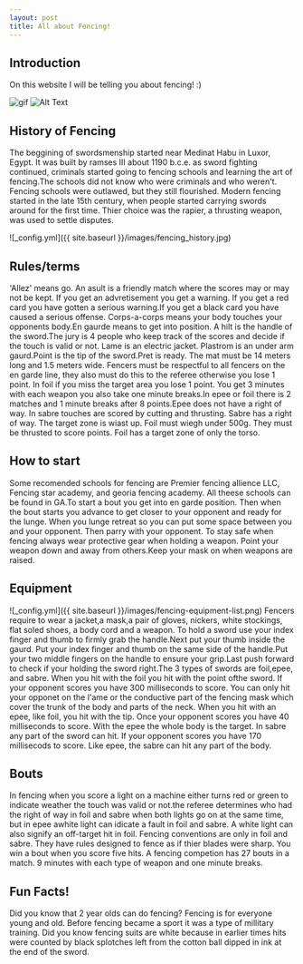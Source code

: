 ```yaml
---
layout: post
title: All about Fencing!
---
```


## Introduction
On this website  I will be telling you about fencing! :)


![gif](https://tenor.com/bdtzK.gif)
![Alt Text](https://media.giphy.com/media/vFKqnCdLPNOKc/giphy.gif)



## History of Fencing
The beggining of swordsmenship started near Medinat Habu in Luxor, Egypt. It was built by ramses III about 1190 b.c.e. as sword fighting continued, criminals started going to fencing schools and learning the art of fencing.The schools did not know who were criminals and who weren't. Fencing schools were outlawed, but they still flourished.
Modern fencing started in the late 15th century, when people started carrying swords around for the first time. Thier choice was the rapier, a thrusting weapon, was used to settle disputes.


![_config.yml]({{ site.baseurl }}/images/fencing_history.jpg)

## Rules/terms
'Allez' means go. An asult is a friendly match where the scores may or may not be kept. If you get an advretisement you get a warning. If you get a red card you have gotten a serious warning.If you get a black card you have caused a serious offense. Corps-a-corps means your body touches your opponents body.En gaurde means to get into position. A hilt is the handle of the sword.The jury is 4 people who keep track of the scores and decide if the touch is valid or not. Lame is an electric jacket. Plastrom is an under arm gaurd.Point is the tip of the sword.Pret is ready. The mat must be 14 meters long and 1.5 meters wide. Fencers must be respectful to all fencers on the en garde line, they also must do this to the referee otherwise you lose 1 point. In foil if you miss the target area you lose 1 point. You get 3 minutes with each weapon you also take one minute breaks.In epee or foil there is 2 matches and 1 minute breaks after 8 points.Epee does not have a right of way. In sabre touches are scored by cutting and thrusting. Sabre has a right of way. The target zone is wiast up. Foil must wiegh under 500g. They must be thrusted to score points. Foil has a target zone of only the torso.


## How to start
Some recomended schools for fencing are Premier fencing allience LLC, Fencing star academy, and georia fencing academy. All theese schools can be found in GA.To start a bout you get into en garde position. Then when the bout starts you advance to get closer to your opponent and ready for the lunge. When you lunge retreat so you can put some space between you and your opponent. Then parry with your opponent. To stay safe when fencing always wear protective gear when holding a weapon. Point your weapon down and away from others.Keep your mask on when weapons are raised. 


## Equipment 
![_config.yml]({{ site.baseurl }}/images/fencing-equipment-list.png)
Fencers require to wear a jacket,a mask,a pair of gloves, nickers, white stockings, flat soled shoes, a body cord and a weapon. To hold a sword use your index finger and thumb to firmly grab the handle.Next put your thumb inside the gaurd. Put your index finger and thumb on the same side of the handle.Put your two middle fingers on the handle to ensure your grip.Last push forward to check if your holding the sword right.The 3 types of swords are foil,epee, and sabre. When you hit with the foil you hit with the point ofthe sword. If your opponent scores you have 300 milliseconds to score. You can only hit your opponet on the l'ame or the conductive part of the fencing mask which cover the trunk of the body and parts of the neck. When you hit with an epee, like foil, you hit with the tip. Once your opponent scores you have 40 milliseconds to score. With the epee the whole body is the target. In sabre any part of the sword can hit. If your opponent scores you have 170 millisecods to score. Like epee, the sabre can hit any part of the body.



## Bouts
In fencing when you score a light on a machine either turns red or green to indicate weather the touch was valid or not.the referee determines who had the right of way in foil and sabre when both lights go on at the same time, but in epee awhite light can idicate a fault in foil and sabre. A white light can also signify an off-target hit in foil. Fencing conventions are only in foil and sabre. They have rules designed to fence as if thier blades were sharp. You win a bout when you score five hits. A fencing competion has 27 bouts in a match. 9 minutes with each type of weapon and one minute breaks. 


## Fun Facts! 
Did you know that 2 year olds can do fencing? Fencing is for everyone young and old. Before fencing became a sport it was a type of millitary training. Did you know fencing suits are white because in earlier  times hits were counted by black splotches left from the cotton ball dipped in ink at the end of the sword.